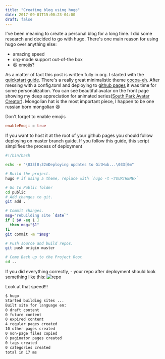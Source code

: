 ```yaml
---
title: "Creating blog using hugo"
date: 2017-09-01T15:00:23-04:00
draft: false
---
```

I've been meaning to create a personal blog for a long time. I did some research
and decided to go with hugo. There's one main reason for using hugo over anything
else:

- amazing speed
- org-mode support out-of-the box
- :smiley: emojis?

As a matter of fact this post is written fully in org. I started with the
[quickstart guide](https://gohugo.io/getting-started/quick-start/). There's a
really great minimalistic theme
[cocoa-eh](https://github.com/fuegowolf/cocoa-eh-hugo-theme). After messing with
a config.toml and deploying to [github
pages](https://gohugo.io/hosting-and-deployment/hosting-on-github/) it was time
for some personalization. You can see beautiful avatar on the front page showing
my deep appreciation for animated series([South Park Avatar
Creator](http://southpark.cc.com/avatar)). Mongolian hat is the most important piece,
I happen to be one russian born mongolian :laughing:

Don't forget to enable emojis

```toml
enableEmoji = true
```

If you want to host it at the root of your github pages you should follow
deploying on master branch guide. If you follow this guide, this script
simplifies the process of deployment

```bash
#!/bin/bash

echo -e "\033[0;32mDeploying updates to GitHub...\033[0m"

# Build the project.
hugo # if using a theme, replace with `hugo -t <YOURTHEME>`

# Go To Public folder
cd public
# Add changes to git.
git add .

# Commit changes.
msg="rebuilding site `date`"
if [ $# -eq 1 ]
  then msg="$1"
fi
git commit -m "$msg"

# Push source and build repos.
git push origin master

# Come Back up to the Project Root
cd ..
```

If you did everything correctly, - your repo after deployment should look
something like this:
![repo](/img/repo.png "repo screen")

Look at that speed!!!
```bash
$ hugo
Started building sites ...
Built site for language en:
0 draft content
0 future content
0 expired content
4 regular pages created
10 other pages created
0 non-page files copied
0 paginator pages created
0 tags created
0 categories created
total in 17 ms
```


